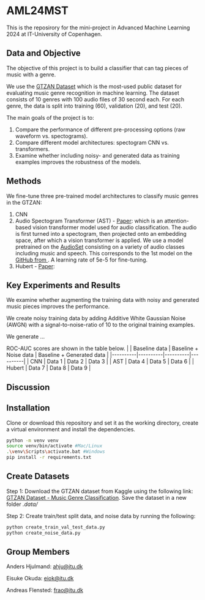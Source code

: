 # AML24MST
This is the reposirory for the mini-project in Advanced Machine Learning 2024 at IT-University of Copenhagen.


## Data and Objective
The objective of this project is to build a classifier that can tag pieces of music with a genre. 

We use the [GTZAN Dataset](https://www.kaggle.com/datasets/andradaolteanu/gtzan-dataset-music-genre-classification) which is the most-used public dataset for evaluating music genre recognition in machine learning. The dataset consists of 10 genres with 100 audio files of 30 second each. For each genre, the data is split into training (60), validation (20), and test (20).

The main goals of the project is to:

1. Compare the performance of different pre-processing options (raw waveform vs. spectograms). 
2. Compare different model architectures: spectogram CNN vs. transformers.
3. Examine whether including noisy- and generated data as training examples improves the robustness of the models.

## Methods

We fine-tune three pre-trained model architectures to classify music genres in the GTZAN:

1. CNN
2. Audio Spectogram Transformer (AST) - [Paper](https://arxiv.org/abs/2104.01778): which is an attention-based vision transformer model used for audio classification. The audio is first turned into a spectogram, then projected onto an embedding space, after which a vision transformer is applied. We use a model pretrained on the [AudioSet](https://research.google.com/audioset/) consisting on a variety of audio classes including music and speech. This corresponds to the 1st model on the [GitHub from ](https://github.com/YuanGongND/ast/tree/master?tab=readme-ov-file). A learning rate of 5e-5 for fine-tuning. 
4. Hubert - [Paper](https://arxiv.org/abs/2106.07447): 


## Key Experiments and Results

We examine whether augmenting the training data with noisy and generated music pieces improves the performance.


We create noisy training data by adding Additive White Gaussian Noise (AWGN) with a signal-to-noise-ratio of $10$ to the original training examples.

We generate ...  



ROC-AUC scores are shown in the table below. 
|          | Baseline data | Baseline + Noise data | Baseline + Generated data |
|----------|----------|----------|----------|
| CNN    | Data 1   | Data 2   | Data 3   |
| AST    | Data 4   | Data 5   | Data 6   |
| Hubert    | Data 7   | Data 8   | Data 9   |



## Discussion




## Installation
Clone or download this repository and set it as the working directory, create a virtual environment and install the dependencies.

```bash
python -m venv venv
source venv/bin/activate #Mac/Linux
.\venv\Scripts\activate.bat #Windows
pip install -r requirements.txt 
```

## Create Datasets

Step 1: Download the GTZAN dataset from Kaggle using the following link:
[GTZAN Dataset - Music Genre Classification](https://www.kaggle.com/datasets/andradaolteanu/gtzan-dataset-music-genre-classification). Save the dataset in a new folder *.data/* 

Step 2: Create train/test split data, and noise data by running the following:
```bash
python create_train_val_test_data.py
python create_noise_data.py
```

## Group Members
Anders Hjulmand: ahju@itu.dk

Eisuke Okuda: eiok@itu.dk  

Andreas Flensted: frao@itu.dk
